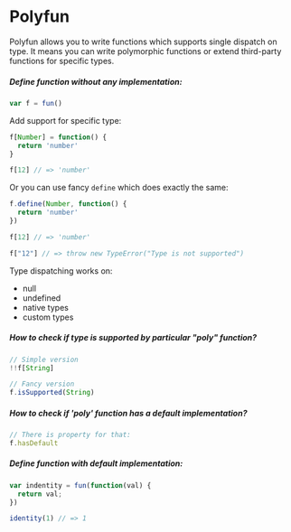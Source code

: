 # Polyfun

Polyfun allows you to write functions which supports single dispatch on type.
It means you can write polymorphic functions or extend third-party functions for specific types.

##### Define function without any implementation:

``` js
var f = fun()
```

Add support for specific type:

``` js
f[Number] = function() {
  return 'number'
}

f[12] // => 'number'
```

Or you can use fancy `define` which does exactly the same:

``` js
f.define(Number, function() {
  return 'number'
})

f[12] // => 'number'

f["12"] // => throw new TypeError("Type is not supported")
```

Type dispatching works on:

* null
* undefined
* native types
* custom types

##### How to check if type is supported by particular "poly" function?

``` js
// Simple version
!!f[String]

// Fancy version
f.isSupported(String)
```

##### How to check if 'poly' function has a default implementation?

``` js
// There is property for that:
f.hasDefault
```

##### Define function with default implementation:

``` js
var indentity = fun(function(val) {
  return val;
})

identity(1) // => 1
```
